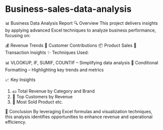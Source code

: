 # Business-sales-data-analysis


📊 Business Data Analysis Report
🔍 Overview
This project delivers insights by applying advanced Excel techniques to analyze business performance, focusing on:

💰 Revenue Trends
👥 Customer Contributions
📦 Product Sales
🧾 Transaction Insights
✨ Techniques Used:

📊 VLOOKUP, IF, SUMIF, COUNTIF – Simplifying data analysis
🎨 Conditional Formatting – Highlighting key trends and metrics

📈 Key Insights
1. 💵 Total Revenue by Category and Brand
2. 🏅 Top Customers by Revenue
3. 🔢 Most Sold Product etc.

🎯 Conclusion
By leveraging Excel formulas and visualization techniques, this analysis identifies opportunities to enhance revenue and operational efficiency.
